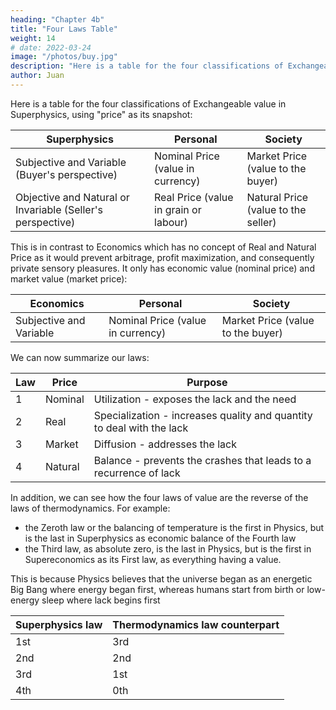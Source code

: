 ```yaml
---
heading: "Chapter 4b"
title: "Four Laws Table"
weight: 14
# date: 2022-03-24
image: "/photos/buy.jpg"
description: "Here is a table for the four classifications of Exchangeable value in supereconomics, using 'price' as its snapshot"
author: Juan
---
```



Here is a table for the four classifications of Exchangeable value in Superphysics, using "price" as its snapshot:


Superphysics | Personal | Society
--- | --- | ---
Subjective and Variable (Buyer's perspective) | Nominal Price (value in currency) | Market Price (value to the buyer)
Objective and Natural or Invariable (Seller's perspective) | Real Price (value in grain or labour) | Natural Price (value to the seller)


This is in contrast to Economics which has no concept of Real and Natural Price as it would prevent arbitrage, profit maximization, and consequently private sensory pleasures. It only has economic value (nominal price) and market value (market price):


Economics | Personal | Society
--- | --- | ---
Subjective and Variable | Nominal Price (value in currency) | Market Price (value to the buyer)



We can now summarize our laws:

Law | Price | Purpose
--- | --- | ---
1 | Nominal | Utilization - exposes the lack and the need
2 | Real | Specialization - increases quality and quantity to deal with the lack
3 | Market | Diffusion - addresses the lack
4 | Natural | Balance - prevents the crashes that leads to a recurrence of lack

  

In addition, we can see how the four laws of value are the reverse of the laws of thermodynamics. For example:
- the Zeroth law or the balancing of temperature is the first in Physics, but is the last in Superphysics as economic balance of the Fourth law
- the Third law, as absolute zero, is the last in Physics, but is the first in Supereconomics as its First law, as everything having a value.

This is because Physics believes that the universe began as an energetic Big Bang where energy began first, whereas humans start from birth or low-energy sleep where lack begins first

Superphysics law | Thermodynamics law counterpart
--- | ---
1st | 3rd 
2nd | 2nd
3rd | 1st
4th | 0th

<!-- We then input these laws according to our eagle equation in order to create our 'equation' for demand and supply as ps:pd{{< s v="D" >}}. This overturns the mercantilist 'Law' of Supply and Demand of Economics which treats of s and d as equals:

![4](/images/graphics/eglwmg.png)
*Our eagle equation for all kinetic movementfits into both the Third Law of Thermodynamics and the Third Law of Value. The image above is for potental movement (I noticed that some physicists tend to be very fussy about the difference between potential and kinetic energy)*

We find that these four laws match the four factors of our [DCIT model](/posts-pantrynomics/the-demand-capital-industry-trade-model/) which is made up of:

| **Factor** | **Law of Value** | **Value** | **Model** | **Physics equivalent** | **Pantrynomic system** | **Remarks** |
| --- | --- | --- | --- | --- | --- | --- |
| Demand | First | Natural Price | GPFY | Higgs Field | Basic Universal Revenue <br> as store of value <br> and the Grain Index | Basis of economic justice <br> which is lacking in both <br> Capitalism and Communism |
| Capital | Second | Real Price | GUE | Gravitation (we gravitate <br> towards certain interests <br> based on our dharma) | Effort Theory of Value <br> ISAIAH Match | Leads to economic democracy <br> and maximized non-commercial potential|
| Industry | Third | Nominal Price <br> (value in currency) | GGAMS | Strong Layer | Real Price via <br> the Economic Table | Economic balance or stasis <br> that is lacking in Capitalism |
| Trade | Fourth | Market Price <br> (value to the buyer) | GRID | Electroweak | Exchange systems with maintenance cost | Regulates merchants as <br> the opposite of Mercantilism |
 -->


<!-- {{< mess >}}
4/2017: added Economics value matrix

8/2020: overhauled to match Superphysics

7/2021: overhauled to base everything on the four laws

2/2022: Added the four classes (Worker, Warrior, Philosopher, Merchant) onto the four laws
{{< /mess >}}  
 -->
